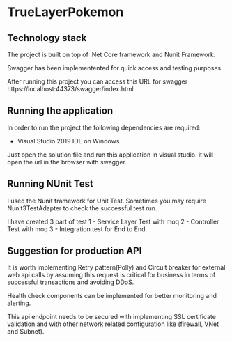# TrueLayerPokemon

## Technology stack
The project is built on top of .Net Core framework and Nunit Framework.

Swagger has been implementented for quick access and testing purposes.

After running this project you can access this URL for swagger
https://localhost:44373/swagger/index.html

## Running the application
In order to run the project the following dependencies are required:
- Visual Studio 2019 IDE on Windows

Just open the solution file and run this application in visual studio. it will open the url in the browser with swagger.

## Running NUnit Test

I used the Nunit framework for Unit Test. Sometimes you may require Nunit3TestAdapter to check the successful test run.

I have created 3 part of test
1 - Service Layer Test with moq
2 - Controller Test with moq
3 - Integration test for End to End.


## Suggestion for production API

It is worth implementing Retry pattern(Polly) and Circuit breaker for external web api calls by assuming this
request is critical for business in terms of successful transactions and avoiding DDoS.

Health check components can be implemented for better monitoring and alerting.

This api endpoint needs to be secured with implementing SSL certificate validation and with other network related configuration like
(firewall, VNet and Subnet).
